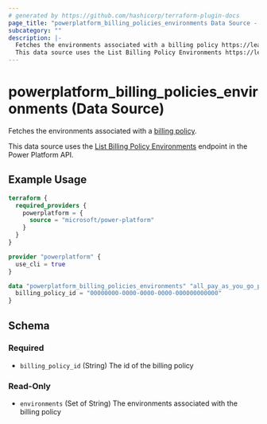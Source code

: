 ```yaml
---
# generated by https://github.com/hashicorp/terraform-plugin-docs
page_title: "powerplatform_billing_policies_environments Data Source - powerplatform"
subcategory: ""
description: |-
  Fetches the environments associated with a billing policy https://learn.microsoft.com/power-platform/admin/pay-as-you-go-overview#what-is-a-billing-policy.
  This data source uses the List Billing Policy Environments https://learn.microsoft.com/rest/api/power-platform/licensing/billing-policy-environment/list-billing-policy-environments endpoint in the Power Platform API.
---
```


# powerplatform_billing_policies_environments (Data Source)

Fetches the environments associated with a [billing policy](https://learn.microsoft.com/power-platform/admin/pay-as-you-go-overview#what-is-a-billing-policy).

This data source uses the [List Billing Policy Environments](https://learn.microsoft.com/rest/api/power-platform/licensing/billing-policy-environment/list-billing-policy-environments) endpoint in the Power Platform API.

## Example Usage

```terraform
terraform {
  required_providers {
    powerplatform = {
      source = "microsoft/power-platform"
    }
  }
}

provider "powerplatform" {
  use_cli = true
}

data "powerplatform_billing_policies_environments" "all_pay_as_you_go_policy_envs" {
  billing_policy_id = "00000000-0000-0000-0000-000000000000"
}
```

<!-- schema generated by tfplugindocs -->
## Schema

### Required

- `billing_policy_id` (String) The id of the billing policy

### Read-Only

- `environments` (Set of String) The environments associated with the billing policy
